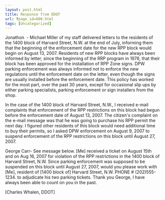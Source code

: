```yaml
---
layout: post.html
title: Response from DDOT
url: ?page_id=600.html
tags: [Uncategorized]
---
```

Jonathon  - Michael Miller of my staff delivered letters to the residents of the 1400 block of Harvard Street, N.W. at the end of July, informing them that the beginning of the enforcement date for the new RPP block would begin on August 13, 2007. Residents of new RPP blocks have always been informed by letter, since the beginning of the RRP program in 1976, that their block has been approved for the installation of RPP Zone signs. DPW parking enforcement was always informed not to enforce the new regulations until the enforcement date on the letter, even though the signs are usually installed before the enforcement date. This policy has worked for the most part, over the past 30 years, except for occasional slip ups by either parking specialists, parking enforcement or sign installers from the shop.

In the case of the 1400 block of Harvard Street, N.W., I received e-mail complaints that enforcement of the RPP restrictions on this block had begun before the enforcement date of August 13, 2007. The citizen's complaint on the e-mail message was that he was going to purchase his RPP permit the next day. I figured other residents of this block would need additional time to buy their permits, so I asked DPW enforcement on August 9, 2007 to suspend enforcement of the RPP restrictions on this block until August 27, 2007.

George Carr- See message below. [Me] received a ticket on August 15th and on Aug 16, 2007 for violation of the RPP restrictions in the 1400 block of Harvard Street, N.W. Since parking enforcement was supposed to be suspended on this block until August 27, 2007, would you please work with [Me], resident of [1400 block of] Harvard Street, N.W. PHONE # (202)555-1234. to adjudicate his two parking tickets. Thank you George, I have always been able to count on you in the past.

[Charles Whalen, DDOT]
